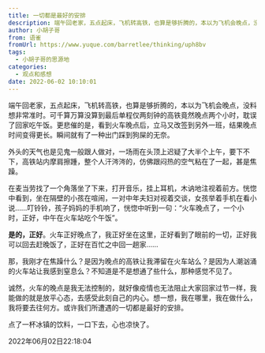 ```yaml
---
title: 一切都是最好的安排
description: 端午回老家，五点起床，飞机转高铁，也算是够折腾的，本以为飞机会晚点，没料想非常准时。可千算万算没算到最后单程仅两刻钟的高铁竟然晚点两个小时，耽误了回家吃午饭。更悲催的是，看到火车晚点后，立马又改签到另外一班，结果晚点时间变得更长。瞬间就有了一种出门踩到狗屎的无奈。外头的天气也是见鬼一般跟人做对...
author: 小胡子哥
from: 语雀
fromUrl: https://www.yuque.com/barretlee/thinking/uph8bv
tags:
  - 小胡子哥的思源地
categories:
  - 观点和感想
date: 2022-06-02 10:10:01
---
```


端午回老家，五点起床，飞机转高铁，也算是够折腾的，本以为飞机会晚点，没料想非常准时。可千算万算没算到最后单程仅两刻钟的高铁竟然晚点两个小时，耽误了回家吃午饭。更悲催的是，看到火车晚点后，立马又改签到另外一班，结果晚点时间变得更长。瞬间就有了一种出门踩到狗屎的无奈。

外头的天气也是见鬼一般跟人做对，一场雨在头顶上迟疑了大半个上午，要下不下，高铁站内摩肩擦踵，整个人汗涔涔的，仿佛跟闷热的空气粘在了一起，甚是焦躁。

在麦当劳找了一个角落坐了下来，打开音乐，挂上耳机，木讷地注视着前方。恍惚中看到，坐在隔壁的小孩在喧闹，一对中年夫妇对视着交谈，女孩举着手机在看小说……叮铃铃，孩子妈妈的手机响了，恍惚中听到一句：“火车晚点了，一个小时，正好，中午在火车站吃个午饭”。

**是的，正好**。火车正好晚点了，我正好坐在这里，正好看到了眼前的一切，正好我可以回去赶晚饭了，正好在百忙之中回一趟家……

那，我刚才在焦躁什么？是因为晚点的高铁让我滞留在火车站么？是因为人潮汹涌的火车站让我感到窒息么？不知道是不是想通了些什么，那种感觉不见了。

诚然，火车的晚点是我无法控制的，就好像疫情也无法阻止大家回家过节一样，我能做的就是放平心态，去感受此刻自己的内心。想一想，我在哪里，我在做什么，我将要去往何方。或许我们所遭遇的一切都是最好的安排。

点了一杯冰镇的饮料，一口下去，心也凉快了。

2022年06月02日22:18:04
